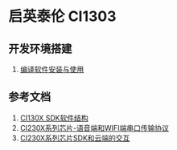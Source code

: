 # 启英泰伦 CI1303
## 开发环境搭建
1. [编译软件安装与使用](https://document.chipintelli.com/%E8%BD%AF%E4%BB%B6%E5%BC%80%E5%8F%91/SDK/CI130X%E8%8A%AF%E7%89%87SDK/start/%E7%BC%96%E8%AF%91%E8%BD%AF%E4%BB%B6%E5%AE%89%E8%A3%85%E4%B8%8E%E4%BD%BF%E7%94%A8/#1)
## 参考文档
1. [CI130X SDK软件结构](https://document.chipintelli.com/%E8%BD%AF%E4%BB%B6%E5%BC%80%E5%8F%91/SDK/CI130X%E8%8A%AF%E7%89%87SDK/start/SDK%E8%BD%AF%E4%BB%B6%E7%BB%93%E6%9E%84/)
2. [CI230X系列芯片-语音端和WIFI端串口传输协议](https://document.chipintelli.com/%E8%BD%AF%E4%BB%B6%E5%BC%80%E5%8F%91/SDK/CI230X%E8%8A%AF%E7%89%87SDK/start/CI230X-%E8%AF%AD%E9%9F%B3%E5%92%8CWiFi%E5%BA%95%E5%B1%82%E4%B8%B2%E5%8F%A3%E4%BC%A0%E8%BE%93%E5%8D%8F%E8%AE%AE/)
3. [CI230X系列芯片SDK和云端的交互](https://document.chipintelli.com/%E8%BD%AF%E4%BB%B6%E5%BC%80%E5%8F%91/SDK/CI230X%E8%8A%AF%E7%89%87SDK/CI230X-WIFI-SDK/tencent_tvs/#3-api)